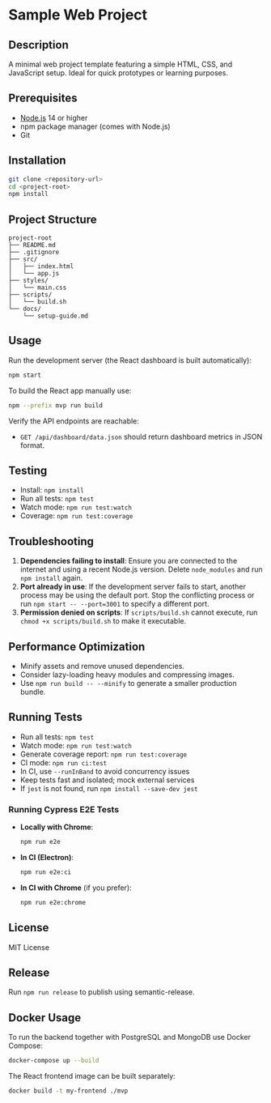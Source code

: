 # Sample Web Project

## Description
A minimal web project template featuring a simple HTML, CSS, and JavaScript setup. Ideal for quick prototypes or learning purposes.

## Prerequisites
- [Node.js](https://nodejs.org/) 14 or higher
- npm package manager (comes with Node.js)
- Git

## Installation
```bash
git clone <repository-url>
cd <project-root>
npm install
```

## Project Structure
```
project-root
├── README.md
├── .gitignore
├── src/
│   ├── index.html
│   └── app.js
├── styles/
│   └── main.css
├── scripts/
│   └── build.sh
└── docs/
    └── setup-guide.md
```

## Usage
Run the development server (the React dashboard is built automatically):
```bash
npm start
```
To build the React app manually use:
```bash
npm --prefix mvp run build
```

Verify the API endpoints are reachable:
- `GET /api/dashboard/data.json` should return dashboard metrics in JSON format.

## Testing
- Install: `npm install`
- Run all tests: `npm test`
- Watch mode: `npm run test:watch`
- Coverage: `npm run test:coverage`

## Troubleshooting
1. **Dependencies failing to install**: Ensure you are connected to the internet and using a recent Node.js version. Delete `node_modules` and run `npm install` again.
2. **Port already in use**: If the development server fails to start, another process may be using the default port. Stop the conflicting process or run `npm start -- --port=3001` to specify a different port.
3. **Permission denied on scripts**: If `scripts/build.sh` cannot execute, run `chmod +x scripts/build.sh` to make it executable.

## Performance Optimization
- Minify assets and remove unused dependencies.
- Consider lazy-loading heavy modules and compressing images.
- Use `npm run build -- --minify` to generate a smaller production bundle.

## Running Tests
- Run all tests: `npm test`
- Watch mode: `npm run test:watch`
- Generate coverage report: `npm run test:coverage`
- CI mode: `npm run ci:test`
- In CI, use `--runInBand` to avoid concurrency issues
- Keep tests fast and isolated; mock external services
- If `jest` is not found, run `npm install --save-dev jest`

### Running Cypress E2E Tests
- **Locally with Chrome**:
  ```bash
  npm run e2e
  ```
- **In CI (Electron)**:
  ```bash
  npm run e2e:ci
  ```
- **In CI with Chrome** (if you prefer):
  ```bash
  npm run e2e:chrome
  ```

## License
MIT License

## Release
Run `npm run release` to publish using semantic-release.

## Docker Usage
To run the backend together with PostgreSQL and MongoDB use Docker Compose:
```bash
docker-compose up --build
```
The React frontend image can be built separately:
```bash
docker build -t my-frontend ./mvp
```
